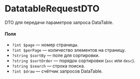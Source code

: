 # DatatableRequestDTO

DTO для передачи параметров запроса DataTable.  

#### Поля

* `?int $page` — номер страницы.  
* `?int $perPage` — количество элементов на страницу.  
* `?string $sortBy` — поле для сортировки.  
* `?string $sortOrder` — порядок сортировки (`asc` или `desc`).  
* `?string $search` — строка поиска.  
* `?int $draw` — счётчик запросов DataTable.  
